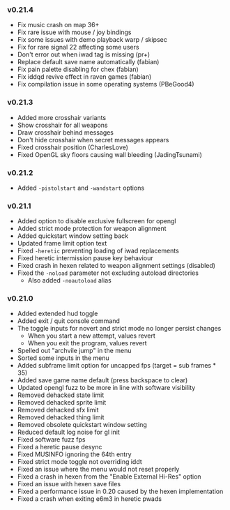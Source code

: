 ### v0.21.4
- Fix music crash on map 36+
- Fix rare issue with mouse / joy bindings
- Fix some issues with demo playback warp / skipsec
- Fix for rare signal 22 affecting some users
- Don't error out when iwad tag is missing (pr+)
- Replace default save name automatically (fabian)
- Fix pain palette disabling for chex (fabian)
- Fix iddqd revive effect in raven games (fabian)
- Fix compilation issue in some operating systems (PBeGood4)

### v0.21.3
- Added more crosshair variants
- Show crosshair for all weapons
- Draw crosshair behind messages
- Don't hide crosshair when secret messages appears
- Fixed crosshair position (CharlesLove)
- Fixed OpenGL sky floors causing wall bleeding (JadingTsunami)

### v0.21.2
- Added `-pistolstart` and `-wandstart` options

### v0.21.1
- Added option to disable exclusive fullscreen for opengl
- Added strict mode protection for weapon alignment
- Added quickstart window setting back
- Updated frame limit option text
- Fixed `-heretic` preventing loading of iwad replacements
- Fixed heretic intermission pause key behaviour
- Fixed crash in hexen related to weapon alignment settings (disabled)
- Fixed the `-noload` parameter not excluding autoload directories
  - Also added `-noautoload` alias

### v0.21.0
- Added extended hud toggle
- Added exit / quit console command
- The toggle inputs for novert and strict mode no longer persist changes
  - When you start a new attempt, values revert
  - When you exit the program, values revert
- Spelled out "archvile jump" in the menu
- Sorted some inputs in the menu
- Added subframe limit option for uncapped fps (target = sub frames * 35)
- Added save game name default (press backspace to clear)
- Updated opengl fuzz to be more in line with software visibility
- Removed dehacked state limit
- Removed dehacked sprite limit
- Removed dehacked sfx limit
- Removed dehacked thing limit
- Removed obsolete quickstart window setting
- Reduced default log noise for gl init
- Fixed software fuzz fps
- Fixed a heretic pause desync
- Fixed MUSINFO ignoring the 64th entry
- Fixed strict mode toggle not overriding iddt
- Fixed an issue where the menu would not reset properly
- Fixed a crash in hexen from the "Enable External Hi-Res" option
- Fixed an issue with hexen save files
- Fixed a performance issue in 0.20 caused by the hexen implementation
- Fixed a crash when exiting e6m3 in heretic pwads
